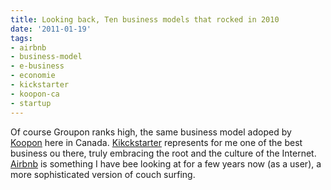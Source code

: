 ```yaml
---
title: Looking back, Ten business models that rocked in 2010
date: '2011-01-19'
tags:
- airbnb
- business-model
- e-business
- economie
- kickstarter
- koopon-ca
- startup
---
```


Of course Groupon ranks high, the same business model adoped by 
[Koopon](http://www.koopon.ca/) here in Canada. 
[Kikckstarter](http://www.kickstarter.com/) represents for me one of the best business ou there, truly embracing the root and the culture of the Internet. 
[Airbnb](http://www.airbnb.com/) is something I have bee looking at for a few years now (as a user), a more sophisticated version of couch surfing.
